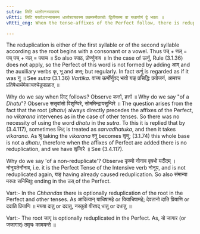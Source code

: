 ```yaml
---
sutra: लिटि धातोरनभ्यासस्य
vRtti: लिटि परतोऽनभ्यासस्य धातोरवयवस्य प्रथमस्यैकाचोः द्वितीयस्य वा यथायोगं द्वे भवतः ॥
vRtti_eng: When the tense-affixes of the Perfect follow, there is reduplication of the root, which is not already reduplicated.

---
```

The reduplication is either of the first syllable or of the second syllable according as the root begins with a consonant or a vowel. Thus पच् + णल् = पच् पच् + णल् = पपाच ॥ So also पपाठ, प्रोर्ण्णुनाव ॥ In the case of ऊर्णु, Rule (3.1.36) does not apply, so the Perfect of this word is not formed by adding आम् and the auxiliary verbs कृ, भू and अस्; but regularly. In fact ऊर्णु is regarded as if it was नु ॥ See _sutra_ (3.1.36) _Vartika_. वाच्य ऊर्णोर्णुवद् भावो यङ् प्रसिद्धिः प्रयोजनं, आमश्च प्रतिषेधार्थमेकाचश्चेडुपग्रहात् ॥

Why do we say when लिट् follows? Observe कर्त्ता, हर्त्ता ॥ Why do we say "of a _Dhatu_"? Observe ससृवांसो विशृण्विरे, सोममिन्द्रायसुन्विरे ॥ The question arises from the fact that the root (_dhatu_) always directly precedes the affixes of the Perfect, no _vikarana_ intervenes as in the case of other tenses. So there was no necessity of using the word _dhatu_ in the _sutra_. To this it is replied that by (3.4.117), sometimes लिट् is treated as _sarvadhatuka_, and then it takes _vikarana_. As श्रु taking the _vikarana_ श्नु becomes शृणु; (3.1.74) this whole base is not a _dhatu_, therefore when the affixes of Perfect are added there is no reduplication, and we have शृन्विरे ॥ See (3.4.117).

Why do we say 'of a non-reduplicate'? Observe कृष्णो नोनाव वृषभो यदीदम् । नोनूयतेर्नोनाव, i.e. it is the Perfect Tense of the Intensive verb नोनूय, and is not reduplicated again, यङ् having already caused reduplication. So also संमान्या मरुतः समिमिक्षुः ending in the उस् of the Perfect.

Vart:- In the _Chhandas_ there is optionally reduplication of the root in the Perfect and other tenses. As आदित्यान् याचिषामहे or यियाचिषामहे; देवतानो दाति प्रियाणि or ददाति प्रियाणि ॥ मघवा दातु or ददातु, नस्तुतो वीरवद् धातु or दधातु ॥

Vart:- The root जागृ is optionally reduplicated in the Perfect. As, यो जागार (or जजागार) तमृचः कामयन्ते ॥
